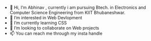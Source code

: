 - 👋 Hi, I’m Abhinav , currently i am pursuing Btech. in Electronics and Computer Science Engineering from KIIT Bhubaneshwar.  
- 👀 I’m interested in Web Devlopment
- 🌱 I’m currently learning CSS
- 💞️ I’m looking to collaborate on Web projects
- 📫 You can reach me through my insta handle

<!---
abhigit812/abhigit812 is a ✨ special ✨ repository because its `README.md` (this file) appears on your GitHub profile.
You can click the Preview link to take a look at your changes.
--->
